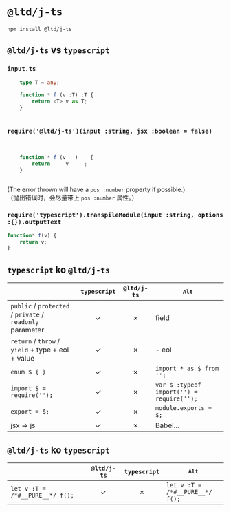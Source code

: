 ﻿
`@ltd/j-ts`
===========

```shell
npm install @ltd/j-ts
```

`@ltd/j-ts` vs `typescript`
---------------------------

### `input.ts`

```TypeScript
	type T = any;
	
	function * f (v :T) :T {
		return <T> v as T;
	}
	
```

### `require('@ltd/j-ts')(input :string, jsx :boolean = false)`

```JavaScript
	             
	
	function * f (v   )    {
		return     v     ;
	}
	
```

(The error thrown will have a `pos :number` property if possible.)  
（抛出错误时，会尽量带上 `pos :number` 属性。）  

### `require('typescript').transpileModule(input :string, options :{}).outputText`

```JavaScript
function* f(v) {
    return v;
}
```

`typescript` ko `@ltd/j-ts`
---------------------------

|                                                             | `typescript` | `@ltd/j-ts`  |                 <kbd>Alt</kbd>                  |
|-------------------------------------------------------------|:------------:|:------------:|-------------------------------------------------|
| `public` / `protected` / `private` / `readonly` parameter   |      ✓      |      ✗      | field                                           |
| `return` / `throw` / `yield` + type + eol + value           |      ✓      |      ✗      | - eol                                           |
| `enum $ { }`                                                |      ✓      |      ✗      | `import * as $ from '';`                        |
| `import $ = require('');`                                   |      ✓      |      ✗      | `var $ :typeof import('') = require('');`       |
| `export = $;`                                               |      ✓      |      ✗      | `module.exports = $;`                           |
| jsx => js                                                   |      ✓      |      ✗      | Babel...                                        |

`@ltd/j-ts` ko `typescript`
---------------------------

|                                 | `@ltd/j-ts`  | `typescript` |          <kbd>Alt</kbd>              |
|---------------------------------|:------------:|:------------:|--------------------------------------|
| `let v :T = /*#__PURE__*/ f();` |      ✓      |      ✗      | `let v :T =`<br>`/*#__PURE__*/ f();` |
